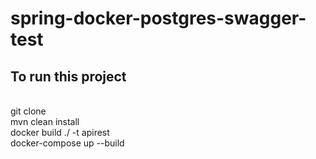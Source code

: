 # spring-docker-postgres-swagger-test

<h2>To run this project </h2><br>
git clone<br>
mvn clean install<br>
docker build ./ -t apirest<br>
docker-compose up --build <br>
